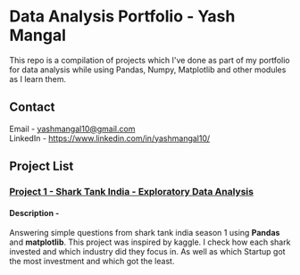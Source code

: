# Data Analysis Portfolio - Yash Mangal

This repo is a compilation of projects which I've done as part of my portfolio for data analysis while using Pandas, Numpy, Matplotlib and other modules as I learn them.

## Contact

Email - yashmangal10@gmail.com  
LinkedIn - <https://www.linkedin.com/in/yashmangal10/>

## Project List

### [Project 1 - Shark Tank India - Exploratory Data Analysis](Shark%20Tank%20India%20Analysis)

#### Description -

Answering simple questions from shark tank india season 1 using **Pandas** and **matplotlib**. This project was inspired by kaggle. I check how each shark invested and which industry did they focus in. As well as which Startup got the most investment and which got the least.
